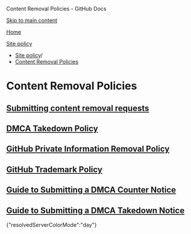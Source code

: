 Content Removal Policies - GitHub Docs

[Skip to main content](#main-content)

[Home](/fr)

[Site policy](/fr/site-policy)

* [Site policy](/fr/site-policy)/
* [Content Removal Policies](/fr/site-policy/content-removal-policies)

Content Removal Policies
==========

[Submitting content removal requests](/fr/site-policy/content-removal-policies/submitting-content-removal-requests)
----------

[DMCA Takedown Policy](/fr/site-policy/content-removal-policies/dmca-takedown-policy)
----------

[GitHub Private Information Removal Policy](/fr/site-policy/content-removal-policies/github-private-information-removal-policy)
----------

[GitHub Trademark Policy](/fr/site-policy/content-removal-policies/github-trademark-policy)
----------

[Guide to Submitting a DMCA Counter Notice](/fr/site-policy/content-removal-policies/guide-to-submitting-a-dmca-counter-notice)
----------

[Guide to Submitting a DMCA Takedown Notice](/fr/site-policy/content-removal-policies/guide-to-submitting-a-dmca-takedown-notice)
----------

{"resolvedServerColorMode":"day"}

